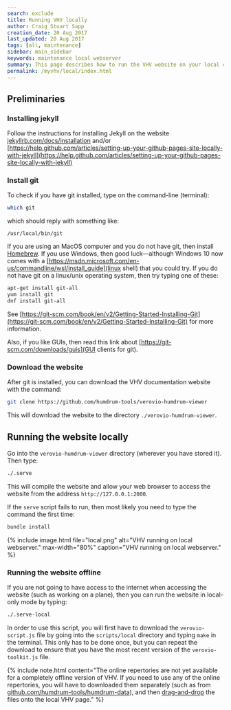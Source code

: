 ```yaml
---
search: exclude
title: Running VHV locally
author: Craig Stuart Sapp
creation_date: 20 Aug 2017
last_updated: 20 Aug 2017
tags: [all, maintenance]
sidebar: main_sidebar
keywords: maintenance local webserver
summary: This page describes how to run the VHV website on your local computer rather than from Github pages.
permalink: /myvhv/local/index.html
---
```


## Preliminaries ##


### Installing jekyll ###

Follow the instructions for installing Jekyll on the website
[jekyllrb.com/docs/installation](https://jekyllrb.com/docs/installation)
and/or
[https://help.github.com/articles/setting-up-your-github-pages-site-locally-with-jekyll](https://help.github.com/articles/setting-up-your-github-pages-site-locally-with-jekyll)

### Install git ###

To check if you have git installed, type on the command-line (terminal):

```bash
which git
```

which should reply with something like:

```
/usr/local/bin/git
```

If you are using an MacOS computer and you do not have git, then install [Homebrew](http://brew.sh).
If you use Windows, then good luck&mdash;although Windows 10 now comes with a [https://msdn.microsoft.com/en-us/commandline/wsl/install_guide](linux shell) that you
could try.
If you do not have git on a linux/unix operating system, then try typing one of these:

```bash
apt-get install git-all
yum install git
dnf install git-all
```

See [https://git-scm.com/book/en/v2/Getting-Started-Installing-Git](https://git-scm.com/book/en/v2/Getting-Started-Installing-Git)
 for more information.

Also, if you like GUIs, then read this link about [https://git-scm.com/downloads/guis](GUI clients for git).

### Download the website ###

After git is installed, you can download the VHV documentation website with the command:

```bash
git clone https://github.com/humdrum-tools/verovio-humdrum-viewer
```

This will download the website to the directory `./verovio-humdrum-viewer`.

## Running the website locally ##

Go into the `verovio-humdrum-viewer` directory (wherever you have stored it).  Then type:

```bash
./.serve
```

This will compile the website and allow your web browser to access the website from the address
`http://127.0.0.1:2000`.

If the `serve` script fails to run, then most likely you need to type the command the first time:

```bash
bundle install
```

{% include image.html
	file="local.png"
	alt="VHV running on local webserver."
	max-width="80%"
	caption="VHV running on local webserver."
%}

### Running the website offline ###

If you are not going to have access to the internet when accessing the website (such as
working on a plane), then you can run the website in local-only mode by typing:

```bash
./.serve-local
```

In order to use this script, you will first have to download the `verovio-script.js` file
by going into the `scripts/local` directory and typing `make` in the terminal.  This only has to 
be done once, but you can repeat the download to ensure that you have the most recent
version of the `verovio-toolkit.js` file.


{% include note.html
	content="The online repertories are not yet available for a completely offline version of VHV.  If you need to use any of the online repertories, you will have to downloaded them separately (such as from [github.com/humdrum-tools/humdrum-data](https://github.com/humdrum-tools/humdrum-data)), and then [drag-and-drop](/interface/humdrum/#drag-and-drop-humdrum-files-into-vhv) the files onto the local VHV page."
%}



